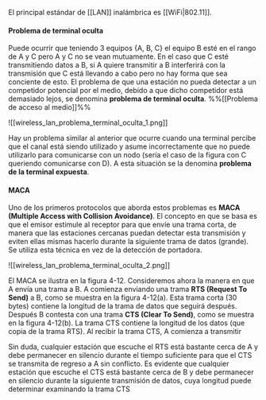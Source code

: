 El principal estándar de [[LAN]] inalámbrica es [[WiFi|802.11]].

#### Problema de terminal oculta
Puede ocurrir que teniendo 3 equipos {A, B, C} el equipo B esté en el rango de A y C pero A y C no se vean mutuamente. En el caso que C esté transmitiendo datos a B, si A quiere transmitir a B interferirá con la transmisión que C está llevando a cabo pero no hay forma que sea conciente de esto. El problema de que una estación no pueda detectar a un competidor potencial por el medio, debido a que dicho competidor está demasiado lejos, se denomina **problema de terminal oculta**.
%%[[Problema de acceso al medio]]%%

![[wireless_lan_problema_terminal_oculta_1.png]]

Hay un problema similar al anterior que ocurre cuando una terminal percibe que el canal está siendo utilizado y asume incorrectamente que no puede utilizarlo para comunicarse con un nodo (sería el caso de la figura con C queriendo comunicarse con D). A esta situación se la denomina **problema de la terminal expuesta**.

#### MACA
Uno de los primeros protocolos que aborda estos problemas es **MACA (Multiple Access with Collision Avoidance)**. El concepto en que se basa es que el emisor estimule al receptor para que envíe una trama corta, de manera que las estaciones cercanas puedan detectar esta transmisión y eviten ellas mismas hacerlo durante la siguiente trama de datos (grande). Se utiliza esta técnica en vez de la detección de portadora.

![[wireless_lan_problema_terminal_oculta_2.png]]

El MACA se ilustra en la figura 4-12. Consideremos ahora la manera en que A envía una trama a B. A comienza enviando una trama **RTS (Request To Send)** a B, como se muestra en la figura 4-12(a). Esta trama corta (30 bytes) contiene la longitud de la trama de datos que seguirá después. Después B contesta con una trama **CTS (Clear To Send)**, como se muestra en la figura 4-12(b). La trama CTS contiene la longitud de los datos (que copia de la trama RTS). Al recibir la trama CTS, A comienza a transmitir

Sin duda, cualquier estación que escuche el RTS está bastante cerca de A y debe permanecer en silencio durante el tiempo suficiente para que el CTS se transmita de regreso a A sin conflicto. Es evidente que cualquier estación que escuche el CTS está bastante cerca de B y debe permanecer en silencio durante la siguiente transmisión de datos, cuya longitud puede determinar examinando la trama CTS
